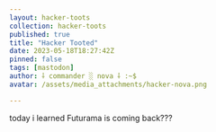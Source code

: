 ```yaml
---
layout: hacker-toots
collection: hacker-toots
published: true
title: "Hacker Tooted"
date: 2023-05-18T18:27:42Z
pinned: false
tags: [mastodon]
author: ⸸ commander ░ nova ⸸ :~$
avatar: /assets/media_attachments/hacker-nova.png

---
```


<p>today i learned Futurama is coming back???</p>


